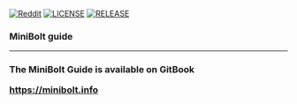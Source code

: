 [![Reddit](https://img.shields.io/badge/Reddit-%23FF4500.svg?logo=Reddit&logoColor=white)](https://www.reddit.com/r/minibolt/) [![LICENSE](https://img.shields.io/github/license/twofaktor/minibolt?color=blue)](https://opensource.org/licenses/MIT) [![RELEASE](https://img.shields.io/github/v/release/minibolt-guide/minibolt-gitbook?label=latest%20release)](https://github.com/minibolt-guide/minibolt-gitbook/releases)


### MiniBolt guide

---

<h3 align="left"> The MiniBolt Guide is available on GitBook

https://minibolt.info

</h3>
